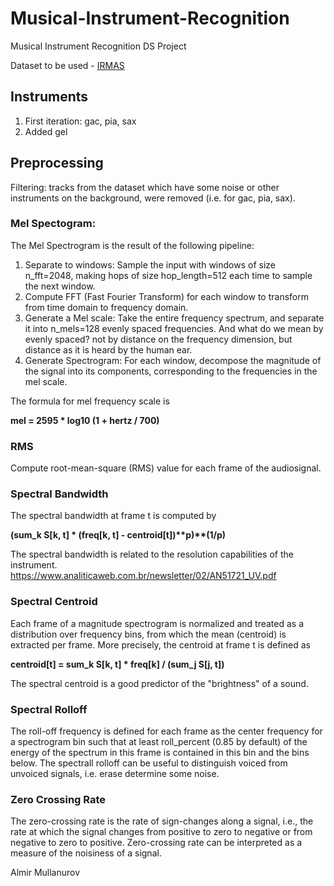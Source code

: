 # Musical-Instrument-Recognition
Musical Instrument Recognition DS Project

Dataset to be used - [IRMAS](https://www.upf.edu/web/mtg/irmas)

## Instruments
1. First iteration: gac, pia, sax
2. Added gel

## Preprocessing
Filtering: tracks from the dataset which have some noise or other instruments on the background, were removed (i.e. for gac, pia, sax).

### Mel Spectogram:
The Mel Spectrogram is the result of the following pipeline:
1. Separate to windows: Sample the input with windows of size n_fft=2048, making hops of size hop_length=512 each time to sample the next window.
2. Compute FFT (Fast Fourier Transform) for each window to transform from time domain to frequency domain.
3. Generate a Mel scale: Take the entire frequency spectrum, and separate it into n_mels=128 evenly spaced frequencies. And what do we mean by evenly spaced? not by distance on the frequency dimension, but distance as it is heard by the human ear.
4. Generate Spectrogram: For each window, decompose the magnitude of the signal into its components, corresponding to the frequencies in the mel scale.

The formula for mel frequency scale is 

**mel = 2595 * log10 (1 + hertz / 700)**

### RMS
Compute root-mean-square (RMS) value for each frame of the audiosignal.

### Spectral Bandwidth
The spectral bandwidth at frame t is computed by

**(sum_k S[k, t] * (freq[k, t] - centroid[t])\*\*p)\*\*(1/p)**

The spectral bandwidth is related to the resolution capabilities of the instrument.
https://www.analiticaweb.com.br/newsletter/02/AN51721_UV.pdf

### Spectral Centroid
Each frame of a magnitude spectrogram is normalized and treated as a distribution over frequency bins, from which the mean (centroid) is extracted per frame.
More precisely, the centroid at frame t is defined as

**centroid[t] = sum_k S[k, t] * freq[k] / (sum_j S[j, t])**

The spectral centroid is a good predictor of the "brightness" of a sound.

### Spectral Rolloff
The roll-off frequency is defined for each frame as the center frequency for a spectrogram bin such that at least roll_percent (0.85 by default) of the energy of the spectrum in this frame is contained in this bin and the bins below.
The spectrall rolloff can be useful to distinguish voiced from unvoiced signals, i.e. erase determine some noise.

### Zero Crossing Rate
The zero-crossing rate is the rate of sign-changes along a signal, i.e., the rate at which the signal changes from positive to zero to negative or from negative to zero to positive.
Zero-crossing rate can be interpreted as a measure of the noisiness of a signal.

Almir Mullanurov
